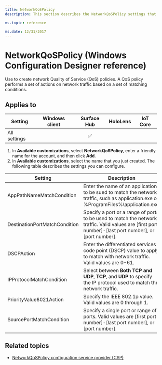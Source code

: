 ```yaml
---
title: NetworkQoSPolicy
description: This section describes the NetworkQoSPolicy settings that you can configure in provisioning packages for Windows 10 using Windows Configuration Designer.

ms.topic: reference

ms.date: 12/31/2017
---
```


# NetworkQoSPolicy (Windows Configuration Designer reference)

Use to create network Quality of Service (QoS) policies. A QoS policy performs a set of actions on network traffic based on a set of matching conditions.

## Applies to

| Setting   | Windows client | Surface Hub | HoloLens | IoT Core |
| --- | :---: | :---: | :---: | :---: |
| All settings |   | ✅ |  |  |

1. In **Available customizations**, select **NetworkQoSPolicy**, enter a friendly name for the account, and then click **Add**.
1. In **Available customizations**, select the name that you just created. The following table describes the settings you can configure.

| Setting | Description |
| --- | --- |
| AppPathNameMatchCondition | Enter the name of an application to be sued to match the network traffic, such as application.exe or %ProgramFiles%\application.exe.  |
| DestinationPortMatchCondition | Specify a port or a range of ports to be used to match the network traffic. Valid values are [first port number]-[last port number], or [port number]. |
| DSCPAction | Enter the differentiated services code point (DSCP) value to apply to match with network traffic. Valid values are 0-61. |
| IPProtocolMatchCondition | Select between **Both TCP and UDP**, **TCP**, and **UDP** to specify the IP protocol used to match the network traffic.   |
| PriorityValue8021Action | Specify the IEEE 802.1p value. Valid values are 0 through 1. |
| SourcePortMatchCondition | Specify a single port or range of ports. Valid values are [first port number]-[last port number], or [port number]. |

## Related topics

- [NetworkQoSPolicy configuration service provider (CSP)](/windows/client-management/mdm/networkqospolicy-csp)
